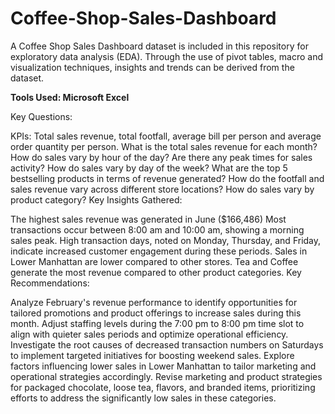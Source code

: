 # Coffee-Shop-Sales-Dashboard
A Coffee Shop Sales Dashboard dataset is included in this repository for exploratory data analysis (EDA). Through the use of pivot tables, macro and visualization techniques, insights and trends can be derived from the dataset.

**Tools Used: Microsoft Excel**

Key Questions:

KPIs: Total sales revenue, total footfall, average bill per person and average order quantity per person.
What is the total sales revenue for each month?
How do sales vary by hour of the day? Are there any peak times for sales activity?
How do sales vary by day of the week?
What are the top 5 bestselling products in terms of revenue generated?
How do the footfall and sales revenue vary across different store locations?
How do sales vary by product category?
Key Insights Gathered:

The highest sales revenue was generated in June ($166,486)
Most transactions occur between 8:00 am and 10:00 am, showing a morning sales peak.
High transaction days, noted on Monday, Thursday, and Friday, indicate increased customer engagement during these periods.
Sales in Lower Manhattan are lower compared to other stores.
Tea and Coffee generate the most revenue compared to other product categories.
Key Recommendations:

Analyze February's revenue performance to identify opportunities for tailored promotions and product offerings to increase sales during this month.
Adjust staffing levels during the 7:00 pm to 8:00 pm time slot to align with quieter sales periods and optimize operational efficiency.
Investigate the root causes of decreased transaction numbers on Saturdays to implement targeted initiatives for boosting weekend sales.
Explore factors influencing lower sales in Lower Manhattan to tailor marketing and operational strategies accordingly.
Revise marketing and product strategies for packaged chocolate, loose tea, flavors, and branded items, prioritizing efforts to address the significantly low sales in these categories.
